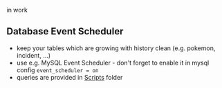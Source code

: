 in work

## Database Event Scheduler
- keep your tables which are growing with history clean (e.g. pokemon, incident, ...)
- use e.g. MySQL Event Scheduler - don't forget to enable it in mysql config `event_scheduler = on`
- queries are provided in [Scripts](Scripts) folder